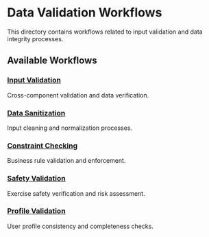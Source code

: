# Data Validation Workflows

This directory contains workflows related to input validation and data integrity processes.

## Available Workflows

### [Input Validation](./input-validation-workflow.md)
Cross-component validation and data verification.

### [Data Sanitization](./data-sanitization-workflow.md)
Input cleaning and normalization processes.

### [Constraint Checking](./constraint-checking-workflow.md)
Business rule validation and enforcement.

### [Safety Validation](./safety-validation-workflow.md)
Exercise safety verification and risk assessment.

### [Profile Validation](./profile-validation-workflow.md)
User profile consistency and completeness checks. 